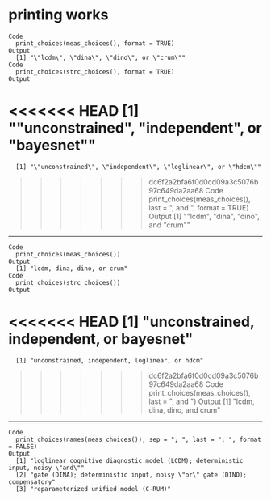 # printing works

    Code
      print_choices(meas_choices(), format = TRUE)
    Output
      [1] "\"lcdm\", \"dina\", \"dino\", or \"crum\""
    Code
      print_choices(strc_choices(), format = TRUE)
    Output
<<<<<<< HEAD
      [1] "\"unconstrained\", \"independent\", or \"bayesnet\""
=======
      [1] "\"unconstrained\", \"independent\", \"loglinear\", or \"hdcm\""
>>>>>>> dc6f2a2bfa6f0d0cd09a3c5076b97c649da2aa68
    Code
      print_choices(meas_choices(), last = ", and ", format = TRUE)
    Output
      [1] "\"lcdm\", \"dina\", \"dino\", and \"crum\""

---

    Code
      print_choices(meas_choices())
    Output
      [1] "lcdm, dina, dino, or crum"
    Code
      print_choices(strc_choices())
    Output
<<<<<<< HEAD
      [1] "unconstrained, independent, or bayesnet"
=======
      [1] "unconstrained, independent, loglinear, or hdcm"
>>>>>>> dc6f2a2bfa6f0d0cd09a3c5076b97c649da2aa68
    Code
      print_choices(meas_choices(), last = ", and ")
    Output
      [1] "lcdm, dina, dino, and crum"

---

    Code
      print_choices(names(meas_choices()), sep = "; ", last = "; ", format = FALSE)
    Output
      [1] "loglinear cognitive diagnostic model (LCDM); deterministic input, noisy \"and\""
      [2] "gate (DINA); deterministic input, noisy \"or\" gate (DINO); compensatory"       
      [3] "reparameterized unified model (C-RUM)"                                          

